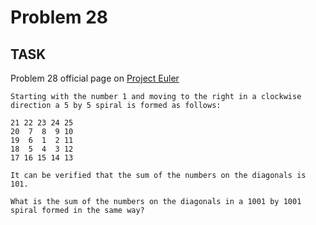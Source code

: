 Problem 28
===

## TASK ##

Problem 28 official page on [Project Euler](http://projecteuler.net/problem=28)

	Starting with the number 1 and moving to the right in a clockwise
	direction a 5 by 5 spiral is formed as follows:
	
	21 22 23 24 25
	20  7  8  9 10
	19  6  1  2 11
	18  5  4  3 12
	17 16 15 14 13
	
	It can be verified that the sum of the numbers on the diagonals is 101.
	
	What is the sum of the numbers on the diagonals in a 1001 by 1001 spiral formed in the same way?